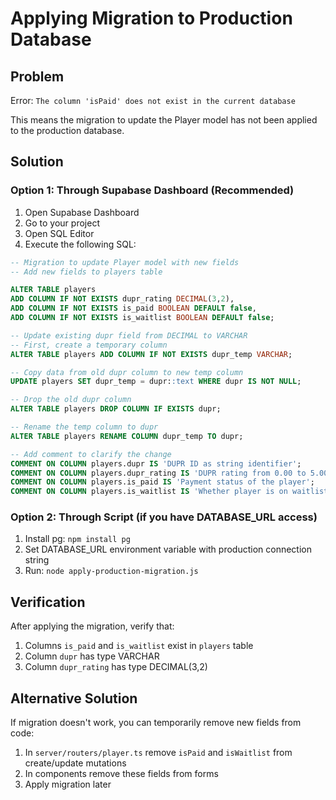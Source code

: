 # Applying Migration to Production Database

## Problem
Error: `The column 'isPaid' does not exist in the current database`

This means the migration to update the Player model has not been applied to the production database.

## Solution

### Option 1: Through Supabase Dashboard (Recommended)

1. Open Supabase Dashboard
2. Go to your project
3. Open SQL Editor
4. Execute the following SQL:

```sql
-- Migration to update Player model with new fields
-- Add new fields to players table

ALTER TABLE players 
ADD COLUMN IF NOT EXISTS dupr_rating DECIMAL(3,2),
ADD COLUMN IF NOT EXISTS is_paid BOOLEAN DEFAULT false,
ADD COLUMN IF NOT EXISTS is_waitlist BOOLEAN DEFAULT false;

-- Update existing dupr field from DECIMAL to VARCHAR
-- First, create a temporary column
ALTER TABLE players ADD COLUMN IF NOT EXISTS dupr_temp VARCHAR;

-- Copy data from old dupr column to new temp column
UPDATE players SET dupr_temp = dupr::text WHERE dupr IS NOT NULL;

-- Drop the old dupr column
ALTER TABLE players DROP COLUMN IF EXISTS dupr;

-- Rename the temp column to dupr
ALTER TABLE players RENAME COLUMN dupr_temp TO dupr;

-- Add comment to clarify the change
COMMENT ON COLUMN players.dupr IS 'DUPR ID as string identifier';
COMMENT ON COLUMN players.dupr_rating IS 'DUPR rating from 0.00 to 5.00';
COMMENT ON COLUMN players.is_paid IS 'Payment status of the player';
COMMENT ON COLUMN players.is_waitlist IS 'Whether player is on waitlist';
```

### Option 2: Through Script (if you have DATABASE_URL access)

1. Install pg: `npm install pg`
2. Set DATABASE_URL environment variable with production connection string
3. Run: `node apply-production-migration.js`

## Verification

After applying the migration, verify that:
1. Columns `is_paid` and `is_waitlist` exist in `players` table
2. Column `dupr` has type VARCHAR
3. Column `dupr_rating` has type DECIMAL(3,2)

## Alternative Solution

If migration doesn't work, you can temporarily remove new fields from code:

1. In `server/routers/player.ts` remove `isPaid` and `isWaitlist` from create/update mutations
2. In components remove these fields from forms
3. Apply migration later
